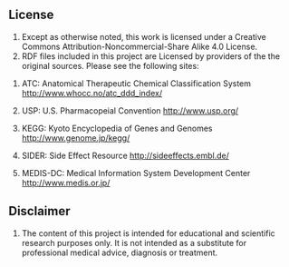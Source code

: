 ## License
1. Except as otherwise noted, this work is licensed under a Creative Commons Attribution-Noncommercial-Share Alike 4.0 License. 
2. RDF files included in this project are Licensed by providers of the the original sources. Please see the following sites:

 1) ATC: Anatomical Therapeutic Chemical Classification System
 http://www.whocc.no/atc_ddd_index/

 2) USP: U.S. Pharmacopeial Convention
 http://www.usp.org/

 3) KEGG: Kyoto Encyclopedia of Genes and Genomes
 http://www.genome.jp/kegg/

 4) SIDER: Side Effect Resource
 http://sideeffects.embl.de/

 5) MEDIS-DC: Medical Information System Development Center
 http://www.medis.or.jp/

## Disclaimer
1. The content of this project is intended for educational and scientific research purposes only. It is not intended as a substitute for professional medical advice, diagnosis or treatment.
